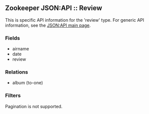 ## Zookeeper JSON:API :: Review

This is specific API information for the 'review' type.  For generic API
information, see the [JSON:API main page](./API.md).

### Fields

* airname
* date
* review

### Relations

* album (to-one)

### Filters

Pagination is not supported.
